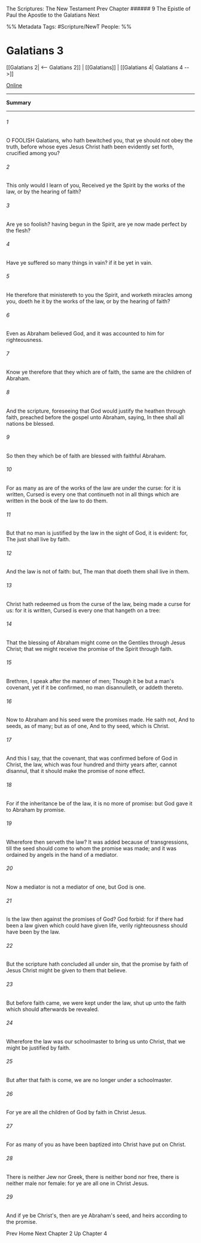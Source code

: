 The Scriptures: The New Testament
Prev
Chapter ###### 9
The Epistle of Paul the Apostle to the Galatians
Next

%% Metadata
Tags: #Scripture/NewT
People: 
%%
# Galatians 3
[[Galatians 2| <-- Galatians 2]] | [[Galatians]] | [[Galatians 4| Galatians 4 -->]]

[Online](https://churchofjesuschrist.org/study/scriptures/nt/gal/3?lang=eng)

---
__Summary__



---
###### 1
O FOOLISH Galatians, who hath bewitched you, that ye should not obey the truth, before whose eyes Jesus Christ hath been evidently set forth, crucified among you?
###### 2
This only would I learn of you, Received ye the Spirit by the works of the law, or by the hearing of faith?
###### 3
Are ye so foolish? having begun in the Spirit, are ye now made perfect by the flesh?
###### 4
Have ye suffered so many things in vain? if it be yet in vain.
###### 5
He therefore that ministereth to you the Spirit, and worketh miracles among you, doeth he it by the works of the law, or by the hearing of faith?
###### 6
Even as Abraham believed God, and it was accounted to him for righteousness.
###### 7
Know ye therefore that they which are of faith, the same are the children of Abraham.
###### 8
And the scripture, foreseeing that God would justify the heathen through faith, preached before the gospel unto Abraham, saying, In thee shall all nations be blessed.
###### 9
So then they which be of faith are blessed with faithful Abraham.
###### 10
For as many as are of the works of the law are under the curse: for it is written, Cursed is every one that continueth not in all things which are written in the book of the law to do them.
###### 11
But that no man is justified by the law in the sight of God, it is evident: for, The just shall live by faith.
###### 12
And the law is not of faith: but, The man that doeth them shall live in them.
###### 13
Christ hath redeemed us from the curse of the law, being made a curse for us: for it is written, Cursed is every one that hangeth on a tree:
###### 14
That the blessing of Abraham might come on the Gentiles through Jesus Christ; that we might receive the promise of the Spirit through faith.
###### 15
Brethren, I speak after the manner of men; Though it be but a man's covenant, yet if it be confirmed, no man disannulleth, or addeth thereto.
###### 16
Now to Abraham and his seed were the promises made. He saith not, And to seeds, as of many; but as of one, And to thy seed, which is Christ.
###### 17
And this I say, that the covenant, that was confirmed before of God in Christ, the law, which was four hundred and thirty years after, cannot disannul, that it should make the promise of none effect.
###### 18
For if the inheritance be of the law, it is no more of promise: but God gave it to Abraham by promise.
###### 19
Wherefore then serveth the law? It was added because of transgressions, till the seed should come to whom the promise was made; and it was ordained by angels in the hand of a mediator.
###### 20
Now a mediator is not a mediator of one, but God is one.
###### 21
Is the law then against the promises of God? God forbid: for if there had been a law given which could have given life, verily righteousness should have been by the law.
###### 22
But the scripture hath concluded all under sin, that the promise by faith of Jesus Christ might be given to them that believe.
###### 23
But before faith came, we were kept under the law, shut up unto the faith which should afterwards be revealed.
###### 24
Wherefore the law was our schoolmaster to bring us unto Christ, that we might be justified by faith.
###### 25
But after that faith is come, we are no longer under a schoolmaster.
###### 26
For ye are all the children of God by faith in Christ Jesus.
###### 27
For as many of you as have been baptized into Christ have put on Christ.
###### 28
There is neither Jew nor Greek, there is neither bond nor free, there is neither male nor female: for ye are all one in Christ Jesus.
###### 29
And if ye be Christ's, then are ye Abraham's seed, and heirs according to the promise.

Prev
Home
Next
Chapter 2
Up
Chapter 4



